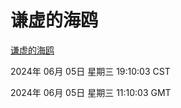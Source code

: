 # 谦虚的海鸥
[谦虚的海鸥](http://219.139.196.120:56308/qxdho/course/base/hotlink/index.php)

2024年 06月 05日 星期三 19:10:03 CST

2024年 06月 05日 星期三 11:10:03 GMT
